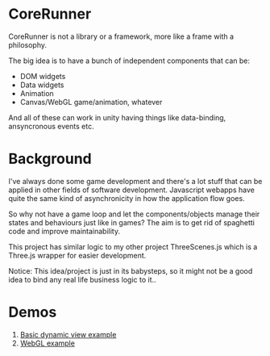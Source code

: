 # CoreRunner
CoreRunner is not a library or a framework, more like a frame with a philosophy.

The big idea is to have a bunch of independent components that can be:
  - DOM widgets
  - Data widgets
  - Animation
  - Canvas/WebGL game/animation, whatever
 
And all of these can work in unity having things like data-binding, ansyncronous events etc.

# Background

I've always done some game development and there's a lot stuff that can be
applied in other fields of software development. Javascript webapps have quite
the same kind of asynchronicity in how the application flow goes. 

So why not have a game loop and let the components/objects manage their states and behaviours
just like in games? The aim is to get rid of spaghetti code and improve maintainability.

This project has similar logic to my other project ThreeScenes.js which is a Three.js wrapper
for easier development.

Notice: This idea/project is just in its babysteps, so it might not be a good
idea to bind any real life business logic to it..

# Demos

1. [Basic dynamic view example](http://viixet.com/CoreRunner/examples/dynamic_view_example/example1.html)
2. [WebGL example](http://viixet.com/CoreRunner/examples/dynamic_view_example/example1.html)
